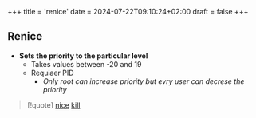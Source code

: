 +++
title = 'renice'
date = 2024-07-22T09:10:24+02:00
draft = false
+++

## Renice 
- **Sets the priority to the particular level**
	- Takes values between -20 and 19 
	- Requiaer PID
		- *Only root can increase priority but evry user can decrese the priority*


>[!quote] [nice](/Linux/nice.md) [kill](/Linux/kill.md) 